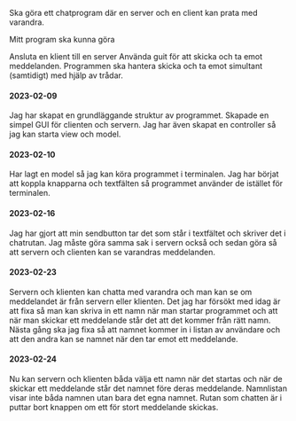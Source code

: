 Ska göra ett chatprogram där en server och en client kan prata med varandra.


Mitt program ska kunna göra

Ansluta en klient till en server
Använda guit för att skicka och ta emot meddelanden.
Programmen ska hantera skicka och ta emot simultant (samtidigt) med hjälp av trådar.



#### 2023-02-09
Jag har skapat en grundläggande struktur av programmet.
Skapade en simpel GUI för clienten och servern. 
Jag har även skapat en controller så jag kan starta view och model.


#### 2023-02-10

Har lagt en model så jag kan köra programmet i terminalen.
Jag har börjat att koppla knapparna och textfälten så programmet använder de istället för terminalen.


#### 2023-02-16
Jag har gjort att min sendbutton tar det som står i textfältet och skriver
det i chatrutan. Jag måste göra samma sak i servern också och sedan göra så
att servern och clienten kan se varandras meddelanden.

#### 2023-02-23
Servern och klienten kan chatta med varandra och man kan se om meddelandet är
från servern eller klienten. Det jag har försökt med idag är att fixa 
så man kan skriva in ett namn när man startar programmet och att när man skickar
ett meddelande står det att det kommer från rätt namn.
Nästa gång ska jag fixa så att namnet kommer in i listan av användare och att
den andra kan se namnet när den tar emot ett meddelande.



#### 2023-02-24
Nu kan servern och klienten båda välja ett namn när det startas och när de
skickar ett meddelande står det namnet före deras meddelande. 
Namnlistan visar inte båda namnen utan bara det egna namnet.
Rutan som chatten är i puttar bort knappen om ett för stort meddelande skickas.